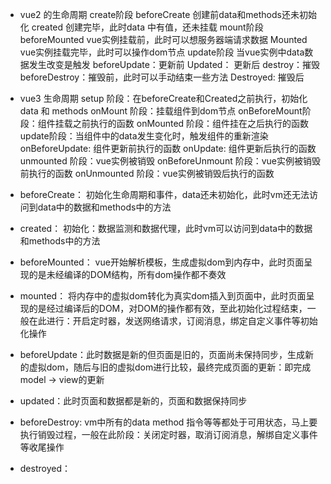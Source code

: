 - vue2 的生命周期
    create阶段
    beforeCreate 创建前data和methods还未初始化
    created 创建完毕，此时data 中有值，还未挂载
    mount阶段
    beforeMounted vue实例挂载前，此时可以想服务器端请求数据
    Mounted vue实例挂载完毕，此时可以操作dom节点
    update阶段 当vue实例中data数据发生改变是触发
    beforeUpdate：更新前
    Updated： 更新后
    destroy：摧毁
    beforeDestroy：摧毁前，此时可以手动结束一些方法
    Destroyed: 摧毁后
- vue3 生命周期
    setup 阶段：在beforeCreate和Created之前执行，初始化data 和 methods
    onMount 阶段：挂载组件到dom节点
    onBeforeMount阶段：组件挂载之前执行的函数
    onMounted 阶段：组件挂在之后执行的函数
    update阶段：当组件中的data发生变化时，触发组件的重新渲染
    onBeforeUpdate: 组件更新前执行的函数
    onUpdate: 组件更新后执行的函数
    unmounted 阶段：vue实例被销毁
    onBeforeUnmount 阶段：vue实例被销毁前执行的函数
    onUnmounted 阶段：vue实例被销毁后执行的函数

- beforeCreate： 初始化生命周期和事件，data还未初始化，此时vm还无法访问到data中的数据和methods中的方法
- created： 初始化：数据监测和数据代理，此时vm可以访问到data中的数据和methods中的方法
- beforeMounted： vue开始解析模板，生成虚拟dom到内存中，此时页面呈现的是未经编译的DOM结构，所有dom操作都不奏效
- mounted： 将内存中的虚拟dom转化为真实dom插入到页面中，此时页面呈现的是经过编译后的DOM，对DOM的操作都有效，至此初始化过程结束，一般在此进行：开启定时器，发送网络请求，订阅消息，绑定自定义事件等初始化操作
- beforeUpdate：此时数据是新的但页面是旧的，页面尚未保持同步，生成新的虚拟dom，随后与旧的虚拟dom进行比较，最终完成页面的更新：即完成model -> view的更新
- updated：此时页面和数据都是新的，页面和数据保持同步
- beforeDestroy: vm中所有的data method 指令等等都处于可用状态，马上要执行销毁过程，一般在此阶段：关闭定时器，取消订阅消息，解绑自定义事件等收尾操作
- destroyed：   







